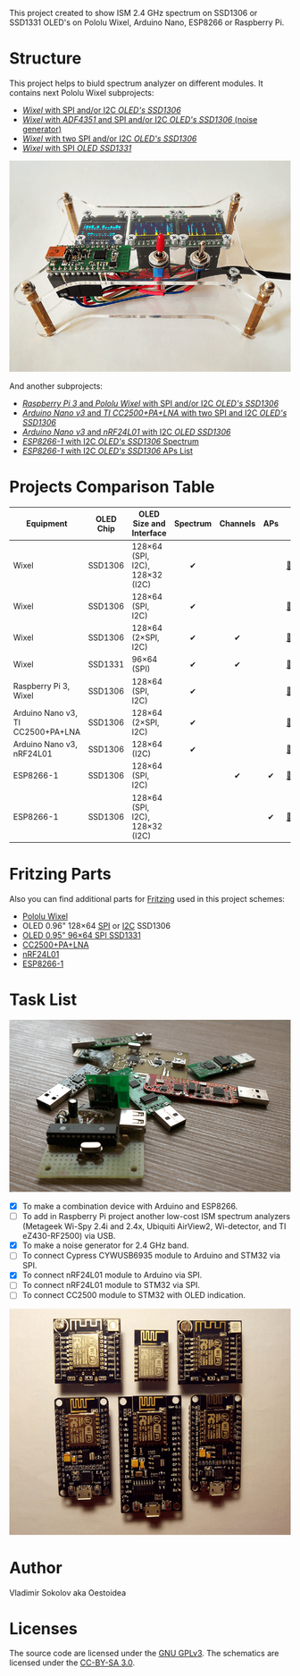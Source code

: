 This project created to show ISM 2.4 GHz spectrum on SSD1306 or SSD1331 OLED's on Pololu Wixel, Arduino Nano, ESP8266 or Raspberry Pi.

# Structure

This project helps to biuld spectrum analyzer on different modules. It contains next Pololu Wixel subprojects:

* [_Wixel_ with SPI and/or I2C _OLED's SSD1306_](./Wixel/Wixel_2oleds_ssd1306)
* [_Wixel_ with _ADF4351_ and SPI and/or I2C _OLED's SSD1306_ (noise generator)](./Wixel/Wixel_adf4351)
* [_Wixel_ with two SPI and/or I2C _OLED's SSD1306_](./Wixel/Wixel_3oleds_ssd1306)
* [_Wixel_ with SPI _OLED SSD1331_](./Wixel/Wixel_oled_ssd1331)

![oled-spectrum-analizer_photo](./Wixel/Wixel_3oleds_ssd1306/pics/Wixel_3oleds_ssd1306_2.png)

And another subprojects:

* [_Raspberry Pi 3_ and _Pololu Wixel_ with SPI and/or I2C _OLED's SSD1306_](./RPi)
* [_Arduino Nano v3_ and _TI CC2500+PA+LNA_ with two SPI and I2C _OLED's SSD1306_](./Arduino_Nano/Arduino_Nano_CC2500)
* [_Arduino Nano v3_ and _nRF24L01_ with I2C _OLED SSD1306_](./Arduino_Nano/Arduino_Nano_nRF24L01)
* [_ESP8266-1_ with I2C _OLED's SSD1306_ Spectrum](./ESP8266/ESP8266_oled_spectrum_ssd1306)
* [_ESP8266-1_ with I2C _OLED's SSD1306_ APs List](./ESP8266/ESP8266_oled_list_ssd1306)

# Projects Comparison Table

| Equipment    | OLED Chip | OLED Size and Interface | Spectrum | Channels | APs |      |
| ------------ | --------- | ----------------------- |:--------:|:--------:|:---:| ---- |
| Wixel        | SSD1306   | 128×64 (SPI, I2C), 128×32 (I2C) | ✔ |  |  |  [🔗](./Wixel/Wixel_2oleds_ssd1306) |
| Wixel        | SSD1306   | 128×64 (SPI, I2C) | ✔ |  |  | [🔗](./Wixel/Wixel_ADF4351) |
| Wixel        | SSD1306   | 128×64 (2×SPI, I2C) | ✔ | ✔ |  | [🔗](./Wixel/Wixel_3oleds_ssd1306) |
| Wixel        | SSD1331   | 96×64 (SPI) | ✔ | ✔ |  |  [🔗](./Wixel/Wixel_oled_ssd1331) |
| Raspberry Pi 3, Wixel | SSD1306   | 128×64 (SPI, I2C) | ✔ |  |  |  [🔗](./RPi) |
| Arduino Nano v3, TI CC2500+PA+LNA | SSD1306   | 128×64 (2×SPI, I2C) | ✔ |  |  |  [🔗](./Arduino_Nano/Arduino_Nano_CC2500) |
| Arduino Nano v3, nRF24L01 | SSD1306   | 128×64 (I2C) | ✔ |  |  |  [🔗](./Arduino_Nano/Arduino_Nano_nRF24L01) |
| ESP8266-1    | SSD1306   | 128×64 (SPI, I2C) |  | ✔ | ✔ |  [🔗](./ESP8266/ESP8266_oled_spectrum_ssd1306) |
| ESP8266-1    | SSD1306   | 128×64 (SPI, I2C), 128×32 (I2C) |  |  | ✔ | [🔗](./ESP8266/ESP8266_oled_list_ssd1306) |

# Fritzing Parts

Also you can find additional parts for [Fritzing](http://fritzing.org/home/) used in this project schemes:

* [Pololu Wixel](./fritzing-parts/Wixel.fzpz) 
* OLED 0.96" 128×64 [SPI](./fritzing-parts/OLED-0.96-128x64-SPI-SSD1306.fzpz) or [I2C](./fritzing-parts/OLED-0.96-128x64-I2C-SSD1306.fzpz) SSD1306
* [OLED 0.95" 96×64 SPI SSD1331](./fritzing-parts/OLED-0.95-96x64-SPI-SSD1331.fzpz)
* [CC2500+PA+LNA](./fritzing-parts/CC2500-PA-LNA.fzpz)
* [nRF24L01](./fritzing-parts/nRF24L01.fzpz)
* [ESP8266-1](./fritzing-parts/ESP8266-1.fzpz)

# Task List

![oled-spectrum-analizer_photo](./pics/future.png)

* [X] To make a combination device with Arduino and ESP8266.
* [ ] To add in Raspberry Pi project another low-cost ISM spectrum analyzers (Metageek Wi-Spy 2.4i and 2.4x, Ubiquiti AirView2, Wi-detector, and TI eZ430-RF2500) via USB.
* [X] To make a noise generator for 2.4 GHz band.
* [ ] To connect Cypress CYWUSB6935 module to Arduino and STM32 via SPI.
* [X] To connect nRF24L01 module to Arduino via SPI.
* [ ] To connect nRF24L01 module to STM32 via SPI.
* [ ] To connect CC2500 module to STM32 with OLED indication.

![oled-spectrum-analizer_photo](./pics/ESP8266.png)

# Author

Vladimir Sokolov aka Oestoidea

# Licenses

The source code are licensed under the [GNU GPLv3](https://www.gnu.org/licenses/gpl-3.0.html).
The schematics are licensed under the [CC-BY-SA 3.0](http://creativecommons.org/licenses/by-sa/3.0/).
